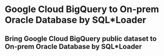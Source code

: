 # Google Cloud BigQuery to On-prem Oracle Database by SQL\*Loader

## Bring Google Cloud BigQuery public dataset to On-prem Oracle Database by SQL\*Loader
